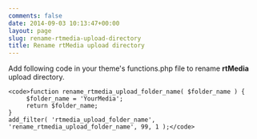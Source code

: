 ```yaml
---
comments: false
date: 2014-09-03 10:13:47+00:00
layout: page
slug: rename-rtmedia-upload-directory
title: Rename rtMedia upload directory
---
```


Add following code in your theme's functions.php file to rename **rtMedia** upload directory.

    
    <code>function rename_rtmedia_upload_folder_name( $folder_name ) {
         $folder_name = 'YourMedia';
         return $folder_name;
    }
    add_filter( 'rtmedia_upload_folder_name', 'rename_rtmedia_upload_folder_name', 99, 1 );</code>



